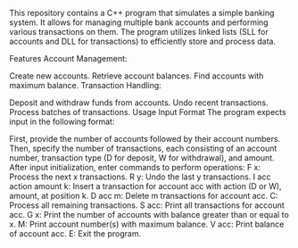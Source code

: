 This repository contains a C++ program that simulates a simple banking system. It allows for managing multiple bank accounts and performing various transactions on them. The program utilizes linked lists (SLL for accounts and DLL for transactions) to efficiently store and process data.

Features Account Management:

Create new accounts. Retrieve account balances. Find accounts with maximum balance. Transaction Handling:

Deposit and withdraw funds from accounts. Undo recent transactions. Process batches of transactions. Usage Input Format The program expects input in the following format:

First, provide the number of accounts followed by their account numbers. Then, specify the number of transactions, each consisting of an account number, transaction type (D for deposit, W for withdrawal), and amount. After input initialization, enter commands to perform operations: F x: Process the next x transactions. R y: Undo the last y transactions. I acc action amount k: Insert a transaction for account acc with action (D or W), amount, at position k. D acc m: Delete m transactions for account acc. C: Process all remaining transactions. S acc: Print all transactions for account acc. G x: Print the number of accounts with balance greater than or equal to x. M: Print account number(s) with maximum balance. V acc: Print balance of account acc. E: Exit the program.